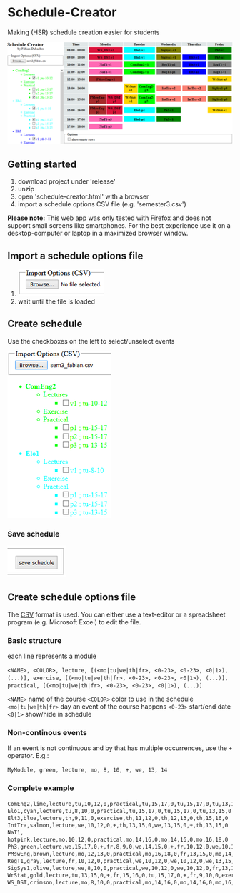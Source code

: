 # Schedule-Creator
Making (HSR) schedule creation easier for students

![demo](img/demo.PNG)

## Getting started
1. download project under 'release'
2. unzip
3. open 'schedule-creator.html' with a browser
4. import a schedule options CSV file (e.g. 'semester3.csv')

**Please note:**
This web app was only tested with Firefox and does not support small screens like smartphones.
For the best experience use it on a desktop-computer or laptop in a maximized browser window.

## Import a schedule options file
1. ![image of import field](img/import.PNG)
2. wait until the file is loaded

## Create schedule
Use the checkboxes on the left to select/unselect events

![image of module list](img/selection.PNG)

### Save schedule
![image of save button](img/save.PNG)

## Create schedule options file
The [CSV](https://en.wikipedia.org/wiki/Comma-separated_values) format is used.
You can either use a text-editor or a spreadsheet program (e.g. Microsoft Excel) to edit the file.

### Basic structure
each line represents a module

```<NAME>, <COLOR>, lecture, [(<mo|tu|we|th|fr>, <0-23>, <0-23>, <0|1>), (...)], exercise, [(<mo|tu|we|th|fr>, <0-23>, <0-23>, <0|1>), (...)], practical, [(<mo|tu|we|th|fr>, <0-23>, <0-23>, <0|1>), (...)]```

`<NAME>` name of the course
`<COLOR>` color to use in the schedule
`<mo|tu|we|th|fr>` day an event of the course happens
`<0-23>` start/end date
`<0|1>` show/hide in schedule

### Non-continous events
If an event is not continuous and by that has multiple occurrences, use the `+` operator. E.g.:

```MyModule, green, lecture, mo, 8, 10, +, we, 13, 14```

### Complete example
```
ComEng2,lime,lecture,tu,10,12,0,practical,tu,15,17,0,tu,15,17,0,tu,13,15,0
Elo1,cyan,lecture,tu,8,10,0,practical,tu,15,17,0,tu,15,17,0,tu,13,15,0
Elt3,blue,lecture,th,9,11,0,exercise,th,11,12,0,th,12,13,0,th,15,16,0
IntTra,salmon,lecture,we,10,12,0,+,th,13,15,0,we,13,15,0,+,th,13,15,0
NaT1, hotpink,lecture,mo,10,12,0,practical,mo,14,16,0,mo,14,16,0,mo,16,18,0
Ph3,green,lecture,we,15,17,0,+,fr,8,9,0,we,14,15,0,+,fr,10,12,0,we,10,12,0,+,th,13,14,0,exercise,fr,9,10,0,fr,15,16,0,fr,13,14,0,fr,14,15,0,th,10,11,0,th,9,10,0,th,14,15,0,th,14,15,0
PMswEng,brown,lecture,mo,12,13,0,practical,mo,16,18,0,fr,13,15,0,mo,14,16,0
RegT1,gray,lecture,fr,10,12,0,practical,we,10,12,0,we,10,12,0,we,13,15,0
SigSys1,olive,lecture,we,8,10,0,practical,we,10,12,0,we,10,12,0,fr,13,15,0
WrStat,gold,lecture,tu,13,15,0,+,fr,15,16,0,tu,15,17,0,+,fr,9,10,0,exercise,fr,16,17,0,mo,16,17,0,fr,12,13,0,fr,11,12,0
WS_DST,crimson,lecture,mo,8,10,0,practical,mo,14,16,0,mo,14,16,0,mo,16,18,0
```
